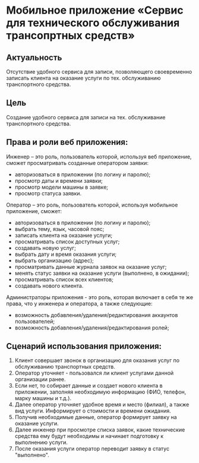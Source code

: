 # Мобильное приложение «Сервис для технического обслуживания трансопртных средств»

## Актуальность

Отсутствие удобного сервиса для записи, позволяющего своевременно записать клиента на оказание услуги по тех. обслуживанию транспортного средства.

## Цель

Создание удобного сервиса для записи на тех. обслуживание транспортного средства.

## Права и роли веб приложения:

Инженер – это роль, пользователь которой, используя веб приложение, сможет просматривать созданные оператором заявки:

- авторизоваться в приложении (по логину и паролю);
- просмотр даты и времени заявки;
- просмотр модели машины в заявке;
- просмотр статуса заявки.

Оператор – это роль, пользователь которой, используя мобильное приложение, сможет:

- авторизоваться в приложении (по логину и паролю);
- выбрать тему, язык, часовой пояс;
- записать клиента на оказание услуги;
- просматривать список доступных услуг;
- создавать новую услуг;
- выбрать дату и время оказания услуги;
- выбрать организацию (адрес);
- просматривать данные журнала заявок на оказание услуг;
- менять статус заявки на оказание услуги (выполнено, в ожидании); 
- просматривать список всех клиентов;
- создавать нового клиента.

Администраторы приложения - это роль, которая включает в себя те же права, что у инженера и оператора, а также следующие:

- возможность добавления/удаления/редактирования аккаунтов пользователей;
- возможность добавления/удаления/редактирования ролей;

## Сценарий использования приложения:

1) Клиент совершает звонок в организацию для оказания услуг по обслуживанию транспортных средств.
2) Оператор уточняет - пользовался ли клиент услугами данной организации ранее.
3) Если нет, то собирает данные и создает нового клиента в приложении, заполняя необходимую информацию (ФИО, телефон, марку машины и т.д.).
4) Далее оператор уточняет удобное время и место (филиал), а также вид услуги. Информирует о стоимости и времени ожидания.
5) Получив необходимые данные, оператор формирует заявку на оказание услуги.
6) Далее инженер при просмотре списка заявок, какие технические средства ему будут необходимы и начинает подготовку к выполнению услуги.
7) После оказания услуги оператор переводит заявку в статус "выполнено".